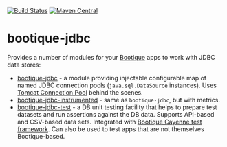 [![Build Status](https://travis-ci.org/bootique/bootique-jdbc.svg)](https://travis-ci.org/bootique/bootique-jdbc)
[![Maven Central](https://maven-badges.herokuapp.com/maven-central/io.bootique.jdbc/bootique-jdbc/badge.svg)](https://maven-badges.herokuapp.com/maven-central/io.bootique.jdbc/bootique-jdbc/)

# bootique-jdbc

Provides a number of modules for your [Bootique](http://bootique.io) apps to work with JDBC data stores:

* [bootique-jdbc](https://github.com/bootique/bootique-jdbc) - a module providing injectable configurable map of named JDBC connection pools (`java.sql.DataSource` instances). Uses [Tomcat Connection Pool](https://tomcat.apache.org/tomcat-7.0-doc/jdbc-pool.html) behind the scenes.
* [bootique-jdbc-instrumented](https://github.com/bootique/bootique-jdbc/tree/master/bootique-jdbc-instrumented) - same as `bootique-jdbc`, but with metrics.
* [bootique-jdbc-test](https://github.com/bootique/bootique-jdbc/tree/master/bootique-jdbc-test) - a DB unit testing facility that helps to prepare test datasets and run assertions against the DB data. Supports API-based and CSV-based data sets. Integrated with [Bootique Cayenne test framework](https://github.com/bootique/bootique-cayenne/tree/master/bootique-cayenne-test). Can also be used to test apps that are not themselves Bootique-based.
